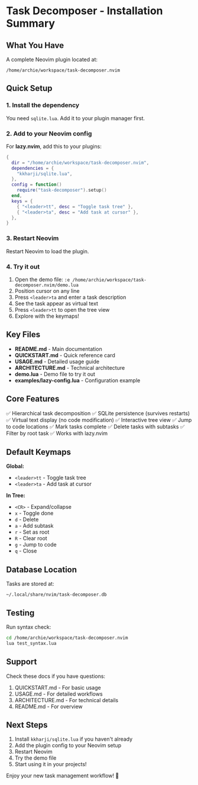# Task Decomposer - Installation Summary

## What You Have

A complete Neovim plugin located at:
```
/home/archie/workspace/task-decomposer.nvim
```

## Quick Setup

### 1. Install the dependency

You need `sqlite.lua`. Add it to your plugin manager first.

### 2. Add to your Neovim config

For **lazy.nvim**, add this to your plugins:

```lua
{
  dir = "/home/archie/workspace/task-decomposer.nvim",
  dependencies = {
    "kkharji/sqlite.lua",
  },
  config = function()
    require("task-decomposer").setup()
  end,
  keys = {
    { "<leader>tt", desc = "Toggle task tree" },
    { "<leader>ta", desc = "Add task at cursor" },
  },
}
```

### 3. Restart Neovim

Restart Neovim to load the plugin.

### 4. Try it out

1. Open the demo file: `:e /home/archie/workspace/task-decomposer.nvim/demo.lua`
2. Position cursor on any line
3. Press `<leader>ta` and enter a task description
4. See the task appear as virtual text
5. Press `<leader>tt` to open the tree view
6. Explore with the keymaps!

## Key Files

- **README.md** - Main documentation
- **QUICKSTART.md** - Quick reference card
- **USAGE.md** - Detailed usage guide
- **ARCHITECTURE.md** - Technical architecture
- **demo.lua** - Demo file to try it out
- **examples/lazy-config.lua** - Configuration example

## Core Features

✅ Hierarchical task decomposition
✅ SQLite persistence (survives restarts)
✅ Virtual text display (no code modification)
✅ Interactive tree view
✅ Jump to code locations
✅ Mark tasks complete
✅ Delete tasks with subtasks
✅ Filter by root task
✅ Works with lazy.nvim

## Default Keymaps

**Global:**
- `<leader>tt` - Toggle task tree
- `<leader>ta` - Add task at cursor

**In Tree:**
- `<CR>` - Expand/collapse
- `x` - Toggle done
- `d` - Delete
- `a` - Add subtask
- `r` - Set as root
- `R` - Clear root
- `g` - Jump to code
- `q` - Close

## Database Location

Tasks are stored at:
```
~/.local/share/nvim/task-decomposer.db
```

## Testing

Run syntax check:
```bash
cd /home/archie/workspace/task-decomposer.nvim
lua test_syntax.lua
```

## Support

Check these docs if you have questions:
1. QUICKSTART.md - For basic usage
2. USAGE.md - For detailed workflows
3. ARCHITECTURE.md - For technical details
4. README.md - For overview

## Next Steps

1. Install `kkharji/sqlite.lua` if you haven't already
2. Add the plugin config to your Neovim setup
3. Restart Neovim
4. Try the demo file
5. Start using it in your projects!

Enjoy your new task management workflow! 🚀
